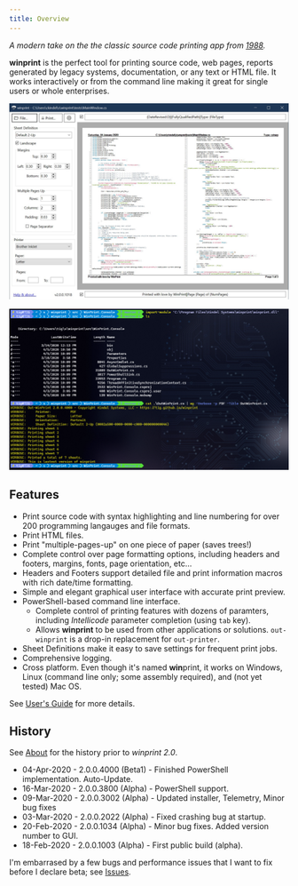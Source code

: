 ```yaml
---
title: Overview
---
```

*A modern take on the the classic source code printing app from [1988](about.md).*

**winprint** is the perfect tool for printing source code, web pages, reports generated by legacy systems, documentation, or any text or HTML file. It works interactively or from the command line making it great for single users or whole enterprises.

![winprint 2.0](winprint2.jpg)

![winprint 2.0 powershell](out-winprint.png)

## Features

* Print source code with syntax highlighting and line numbering for over 200 programming langauges and file formats.
* Print HTML files.
* Print "multiple-pages-up" on one piece of paper (saves trees!)
* Complete control over page formatting options, including headers and footers, margins, fonts, page orientation, etc...
* Headers and Footers support detailed file and print information macros with rich date/time formatting.
* Simple and elegant graphical user interface with accurate print preview.
* PowerShell-based command line interface. 
  * Complete control of printing features with dozens of paramters, including *Intellicode* parameter completion (using `tab` key).
  * Allows **winprint** to be used from other applications or solutions. `out-winprint` is a drop-in replacement for `out-printer`.
* Sheet Definitions make it easy to save settings for frequent print jobs.
* Comprehensive logging.
* Cross platform. Even though it's named **win**print, it works on Windows, Linux (command line only; some assembly required), and (not yet tested) Mac OS.

See [User's Guide](users-guide.md) for more details.

## History

See [About](about.md) for the history prior to *winprint 2.0*.

* 04-Apr-2020 - 2.0.0.4000 (Beta1) - Finished PowerShell implementation. Auto-Update.
* 16-Mar-2020 - 2.0.0.3800 (Alpha) - PowerShell support.
* 09-Mar-2020 - 2.0.0.3002 (Alpha) - Updated installer, Telemetry, Minor bug fixes
* 03-Mar-2020 - 2.0.0.2022 (Alpha) - Fixed crashing bug at startup.
* 20-Feb-2020 - 2.0.0.1034 (Alpha) - Minor bug fixes. Added version number to GUI. 
* 18-Feb-2020 - 2.0.0.1003 (Alpha) - First public build (alpha). 

I'm embarrased by a few bugs and performance issues that I want to fix before I declare beta; see [Issues](https://github.com/tig/winprint/issues).
